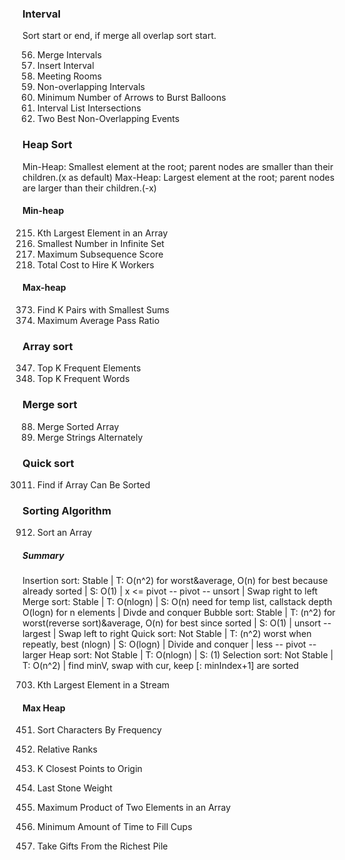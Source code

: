 ### Interval
Sort start or end, if merge all overlap sort start.
   
56. Merge Intervals
57. Insert Interval
252. Meeting Rooms
435. Non-overlapping Intervals
452. Minimum Number of Arrows to Burst Balloons
986. Interval List Intersections
2054. Two Best Non-Overlapping Events


### Heap Sort
Min-Heap: Smallest element at the root; parent nodes are smaller than their children.(x as default)
Max-Heap: Largest element at the root; parent nodes are larger than their children.(-x)
#### Min-heap
215. Kth Largest Element in an Array
2336. Smallest Number in Infinite Set
2542. Maximum Subsequence Score
2462. Total Cost to Hire K Workers
#### Max-heap
373. Find K Pairs with Smallest Sums
1792. Maximum Average Pass Ratio


### Array sort
347. Top K Frequent Elements
692. Top K Frequent Words


### Merge sort
88. Merge Sorted Array
1768. Merge Strings Alternately


### Quick sort
3011. Find if Array Can Be Sorted


### Sorting Algorithm
912. Sort an Array
##### Summary
Insertion sort: Stable | T: O(n^2) for worst&average, O(n) for best because already sorted | S: O(1) | x <= pivot -- pivot -- unsort | Swap right to left
Merge sort: Stable | T: O(nlogn) | S: O(n) need for temp list, callstack depth O(logn) for n elements | Divde and conquer
Bubble sort: Stable | T: (n^2) for worst(reverse sort)&average, O(n) for best since sorted | S: O(1) | unsort -- largest | Swap left to right
Quick sort: Not Stable | T: (n^2) worst when repeatly, best (nlogn) | S: O(logn) | Divide and conquer | less -- pivot -- larger
Heap sort: Not Stable | T: O(nlogn) | S: (1)
Selection sort: Not Stable | T: O(n^2) | find minV, swap with cur, keep [: minIndex+1] are sorted










703. Kth Largest Element in a Stream

#### Max Heap
451. Sort Characters By Frequency
506. Relative Ranks
973. K Closest Points to Origin
1046. Last Stone Weight


1464. Maximum Product of Two Elements in an Array
2335. Minimum Amount of Time to Fill Cups
2558. Take Gifts From the Richest Pile

